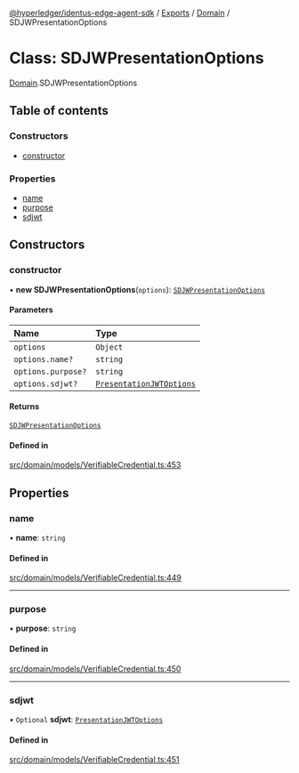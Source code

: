[@hyperledger/identus-edge-agent-sdk](../README.md) / [Exports](../modules.md) / [Domain](../modules/Domain.md) / SDJWPresentationOptions

# Class: SDJWPresentationOptions

[Domain](../modules/Domain.md).SDJWPresentationOptions

## Table of contents

### Constructors

- [constructor](Domain.SDJWPresentationOptions.md#constructor)

### Properties

- [name](Domain.SDJWPresentationOptions.md#name)
- [purpose](Domain.SDJWPresentationOptions.md#purpose)
- [sdjwt](Domain.SDJWPresentationOptions.md#sdjwt)

## Constructors

### constructor

• **new SDJWPresentationOptions**(`options`): [`SDJWPresentationOptions`](Domain.SDJWPresentationOptions.md)

#### Parameters

| Name | Type |
| :------ | :------ |
| `options` | `Object` |
| `options.name?` | `string` |
| `options.purpose?` | `string` |
| `options.sdjwt?` | [`PresentationJWTOptions`](../modules/Domain.md#presentationjwtoptions) |

#### Returns

[`SDJWPresentationOptions`](Domain.SDJWPresentationOptions.md)

#### Defined in

[src/domain/models/VerifiableCredential.ts:453](https://github.com/hyperledger/identus-edge-agent-sdk-ts/blob/f2306959fcea168d196649eedb6a342635865544/src/domain/models/VerifiableCredential.ts#L453)

## Properties

### name

• **name**: `string`

#### Defined in

[src/domain/models/VerifiableCredential.ts:449](https://github.com/hyperledger/identus-edge-agent-sdk-ts/blob/f2306959fcea168d196649eedb6a342635865544/src/domain/models/VerifiableCredential.ts#L449)

___

### purpose

• **purpose**: `string`

#### Defined in

[src/domain/models/VerifiableCredential.ts:450](https://github.com/hyperledger/identus-edge-agent-sdk-ts/blob/f2306959fcea168d196649eedb6a342635865544/src/domain/models/VerifiableCredential.ts#L450)

___

### sdjwt

• `Optional` **sdjwt**: [`PresentationJWTOptions`](../modules/Domain.md#presentationjwtoptions)

#### Defined in

[src/domain/models/VerifiableCredential.ts:451](https://github.com/hyperledger/identus-edge-agent-sdk-ts/blob/f2306959fcea168d196649eedb6a342635865544/src/domain/models/VerifiableCredential.ts#L451)
